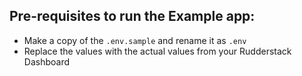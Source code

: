 ## Pre-requisites to run the Example app:

- Make a copy of the `.env.sample` and rename it as `.env`
- Replace the values with the actual values from your Rudderstack Dashboard
